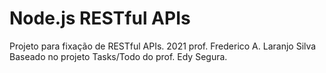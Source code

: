 # Node.js RESTful APIs

Projeto para fixação de RESTful APIs.
2021 prof. Frederico A. Laranjo Silva
Baseado no projeto Tasks/Todo do prof. Edy Segura.